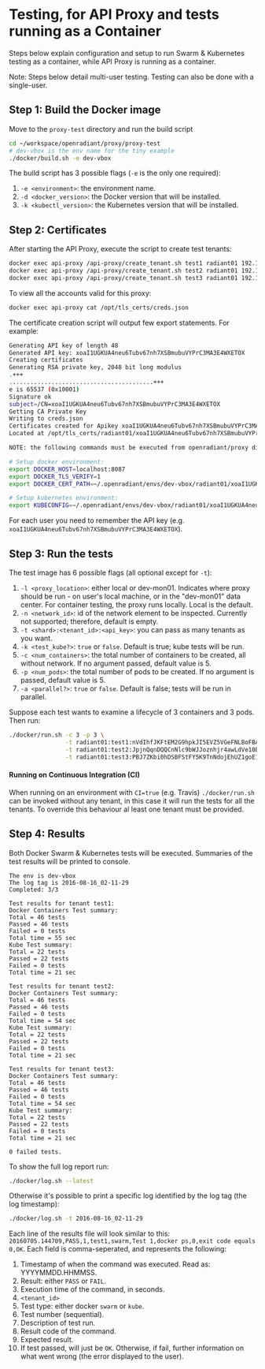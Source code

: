 # Testing, for API Proxy and tests running as a Container
Steps below explain configuration and setup to run Swarm & Kubernetes testing as a container, while API Proxy is running as a container.

Note: Steps below detail multi-user testing. Testing can also be done with a single-user.

## Step 1: Build the Docker image

Move to the `proxy-test` directory and run the build script
```bash
cd ~/workspace/openradiant/proxy/proxy-test
# dev-vbox is the env name for the tiny example
./docker/build.sh -e dev-vbox
```

The build script has 3 possible flags (`-e` is the only one required):
 1. `-e <environment>`: the environment name.
 2. `-d <docker_version>`: the Docker version that will be installed.
 3. `-k <kubectl_version>`: the Kubernetes version that will be installed.

## Step 2: Certificates

After starting the API Proxy, execute the script to create test tenants:
```bash
docker exec api-proxy /api-proxy/create_tenant.sh test1 radiant01 192.168.10.2
docker exec api-proxy /api-proxy/create_tenant.sh test2 radiant01 192.168.10.2
docker exec api-proxy /api-proxy/create_tenant.sh test3 radiant01 192.168.10.2
```
To view all the accounts valid for this proxy: 
```bash
docker exec api-proxy cat /opt/tls_certs/creds.json
```
The certificate creation script will output few export statements. For example:
```bash
Generating API key of length 48
Generated API key: xoaI1UGKUA4neu6Tubv67nh7XSBmubuVYPrC3MA3E4WXETOX
Creating certificates
Generating RSA private key, 2048 bit long modulus
.+++
.........................................+++
e is 65537 (0x10001)
Signature ok
subject=/CN=xoaI1UGKUA4neu6Tubv67nh7XSBmubuVYPrC3MA3E4WXETOX
Getting CA Private Key
Writing to creds.json
Certificates created for Apikey xoaI1UGKUA4neu6Tubv67nh7XSBmubuVYPrC3MA3E4WXETOX
Located at /opt/tls_certs/radiant01/xoaI1UGKUA4neu6Tubv67nh7XSBmubuVYPrC3MA3E4WXETOX

NOTE: the following commands must be executed from openradiant/proxy directory

# Setup docker environment:
export DOCKER_HOST=localhost:8087
export DOCKER_TLS_VERIFY=1
export DOCKER_CERT_PATH=~/.openradiant/envs/dev-vbox/radiant01/xoaI1UGKUA4neu6Tubv67nh7XSBmubuVYPrC3MA3E4WXETOX

# Setup kubernetes environment:
export KUBECONFIG=~/.openradiant/envs/dev-vbox/radiant01/xoaI1UGKUA4neu6Tubv67nh7XSBmubuVYPrC3MA3E4WXETOX/kube-config
```
For each user you need to remember the API key (e.g. `xoaI1UGKUA4neu6Tubv67nh7XSBmubuVYPrC3MA3E4WXETOX`).

## Step 3: Run the tests

The test image has 6 possible flags (all optional except for `-t`):
 1. `-l <proxy_location>`: either local or dev-mon01. Indicates where proxy should be run - on user's local machine, or in the "dev-mon01" data center. For container testing, the proxy runs locally. Local is the default.
 2. `-n <network_id>`: id of the network element to be inspected. Currently not supported; therefore, default is empty.
 3. `-t <shard>:<tenant_id>:<api_key>`: you can pass as many tenants as you want.
 4. `-k <test_kube?>`: `true` or `false`. Default is true; kube tests will be run. 
 5. `-c <num_containers>`: the total number of containers to be created, all without network. If no argument passed, default value is 5.
 6. `-p <num_pods>`: the total number of pods to be created. If no argument is passed, default value is 5.
 7. `-a <parallel?>`: `true` or `false`. Default is false; tests will be run in parallel.

Suppose each test wants to examine a lifecycle of 3 containers and 3 pods.
Then run:
```bash
./docker/run.sh -c 3 -p 3 \
                -t radiant01:test1:nVdIhfJKFtEM2G9hpkJI5EVZ5VGeFNLBoFBA2B6zJqaSZ71W \
                -t radiant01:test2:JpjnQqnDQQCnNlc9bWJJoznhjr4awLdVe10B45LRCE31CqDh \
                -t radiant01:test3:PBJ7ZKbi0hDSBFStFY5K9TnNdojEhUZ1goE1Swn3G6fle5iR
```

#### Running on Continuous Integration (CI)
When running on an environment with `CI=true` (e.g. Travis) `./docker/run.sh` can be invoked without any tenant, in this case it will run the tests for all the tenants. To override this behaviour al least one tenant must be provided.

## Step 4: Results

Both Docker Swarm & Kubernetes tests will be executed. Summaries of the test results will be printed to console.
```
The env is dev-vbox
The log tag is 2016-08-16_02-11-29
Completed: 3/3

Test results for tenant test1:
Docker Containers Test summary:
Total = 46 tests
Passed = 46 tests
Failed = 0 tests
Total time = 55 sec
Kube Test summary:
Total = 22 tests
Passed = 22 tests
Failed = 0 tests
Total time = 21 sec

Test results for tenant test2:
Docker Containers Test summary:
Total = 46 tests
Passed = 46 tests
Failed = 0 tests
Total time = 54 sec
Kube Test summary:
Total = 22 tests
Passed = 22 tests
Failed = 0 tests
Total time = 21 sec

Test results for tenant test3:
Docker Containers Test summary:
Total = 46 tests
Passed = 46 tests
Failed = 0 tests
Total time = 54 sec
Kube Test summary:
Total = 22 tests
Passed = 22 tests
Failed = 0 tests
Total time = 21 sec

0 failed tests.
```

To show the full log report run:
```bash
./docker/log.sh --latest
```

Otherwise it's possible to print a specific log identified by the log tag (the log timestamp):
```bash
./docker/log.sh -t 2016-08-16_02-11-29
```

Each line of the results file will look similar to this:
`20160705.144709,PASS,1,test1,swarm,Test 1,docker ps,0,exit code equals 0,OK`.
Each field is comma-seperated, and represents the following:

1. Timestamp of when the command was executed. Read as: YYYYMMDD.HHMMSS.
2. Result: either `PASS` or `FAIL`.
3. Execution time of the command, in seconds.
4. `<tenant_id>`
5. Test type: either docker `swarm` or `kube`.
6. Test number (sequential).
7. Description of test run.
8. Result code of the command.
9. Expected result.
10. If test passed, will just be `OK`. Otherwise, if fail, further information on what went wrong (the error displayed to the user).
